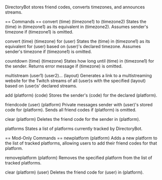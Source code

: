 DirectoryBot stores friend codes, converts timezones, and announces streams.

== Commands ==
convert (time) (timezone1) to (timezone2)
States the (time) in (timezone1) as its equivalent in (timezone2). Assumes sender's timezone if (timezone1) is omitted.

convert (time) (timezone) for (user)
States the (time) in (timezone1) as its equivalent for (user) based on (user)'s declared timezone. Assumes sender's timezone if (timezone1) is omitted.

countdown (time) (timezone)
States how long until (time) in (timezone1) for the sender. Returns error message if (timezone) is omitted.

multistream (user1) (user2)... (layout)
Generates a link to a multistreaming website for the Twitch streams of all (user)s with the specified (layout) based on (user)s' declared streams.

add (platform) (code)
Stores the sender's (code) for the declared (platform).

friendcode (user) (platform)
Private messages sender with (user)'s stored code for (platform). Sends all friend codes if (platform) is omitted.

clear (platform)
Deletes the friend code for the sender in (platform).

platforms
States a list of platforms currently tracked by DirectoryBot.

== Mod-Only Commands ==
newplatform (platform)
Adds a new platform to the list of tracked platforms, allowing users to add their friend codes for that platform.

removeplatform (platform)
Removes the specified platform from the list of tracked platforms.

clear (platform) (user)
Deletes the friend code for (user) in (platform).
